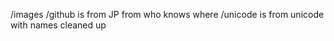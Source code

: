 /images
  /github is from JP from who knows where
  /unicode is from unicode with names cleaned up


